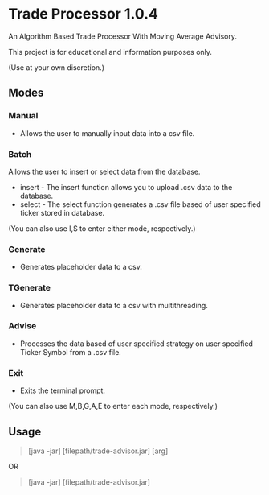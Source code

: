 # Trade Processor 1.0.4

An Algorithm Based Trade Processor With Moving Average Advisory. 

This project is for educational and information purposes only. 

(Use at your own discretion.)

## Modes

### Manual 
- Allows the user to manually input data into a csv file.

### Batch 

Allows the user to insert or select data from the database. 
- insert - The insert function allows you to upload .csv data to the database. 
- select - The select function generates a .csv file based of user specified ticker stored in database.

(You can also use I,S to enter either mode, respectively.)

### Generate 
- Generates placeholder data to a csv.

### TGenerate 
- Generates placeholder data to a csv with multithreading.

### Advise 
- Processes the data based of user specified strategy on user specified Ticker Symbol from a .csv file.

### Exit 
- Exits the terminal prompt.

(You can also use M,B,G,A,E to enter each mode, respectively.)

## Usage

> [java -jar] [filepath/trade-advisor.jar] [arg]

OR

> [java -jar] [filepath/trade-advisor.jar] 
